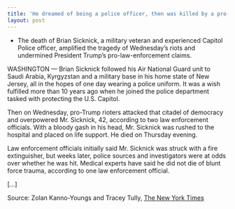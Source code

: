 ```yaml
---
title: 'He dreamed of being a police officer, then was killed by a pro-Trump mob'
layout: post
---
```


- The death of Brian Sicknick, a military veteran and experienced Capitol Police officer, amplified the tragedy of Wednesday’s riots and undermined President Trump’s pro-law-enforcement claims.

WASHINGTON — Brian Sicknick followed his Air National Guard unit to Saudi Arabia, Kyrgyzstan and a military base in his home state of New Jersey, all in the hopes of one day wearing a police uniform. It was a wish fulfilled more than 10 years ago when he joined the police department tasked with protecting the U.S. Capitol.

Then on Wednesday, pro-Trump rioters attacked that citadel of democracy and overpowered Mr. Sicknick, 42, according to two law enforcement officials. With a bloody gash in his head, Mr. Sicknick was rushed to the hospital and placed on life support. He died on Thursday evening.

Law enforcement officials initially said Mr. Sicknick was struck with a fire extinguisher, but weeks later, police sources and investigators were at odds over whether he was hit. Medical experts have said he did not die of blunt force trauma, according to one law enforcement official.

\[…\]

Source: Zolan Kanno-Youngs and Tracey Tully, [The New York Times](https://www.nytimes.com/2021/01/08/us/politics/police-officer-killed-capitol.html)